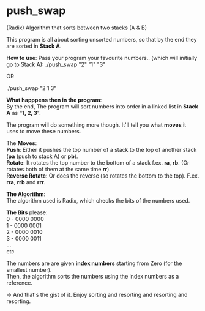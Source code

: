 # push_swap
(Radix) Algorithm that sorts between two stacks (A &amp; B)

This program is all about sorting unsorted numbers, so that by the end they are sorted in **Stack A**.  

**How to use**: 
Pass your program your favourite numbers.. (which will initially go to Stack A):
./push_swap "2" "1" "3"

OR 

./push_swap "2 1 3"

**What happpens then in the program**:  
By the end, The program will sort numbers into order in a linked list in **Stack A** as **"1, 2, 3**".

The program will do something more though. It'll tell you what **moves** it uses to move these numbers.  

The **Moves**:  
**Push**: Either it pushes the top number of a stack to the top of another stack (**pa** (push to stack A) or **pb**).  
**Rotate**: It rotates the top number to the bottom of a stack f.ex. **ra**, **rb**. (Or rotates both of them at the same time **rr**).  
**Reverse Rotate**: Or does the reverse (so rotates the bottom to the top). F.ex. **rra**, **rrb** and **rrr**.  


**The Algorithm**:  
The algorithm used is Radix, which checks the bits of the numbers used.  

**The Bits** please:  
 0 - 0000 0000  
 1 - 0000 0001  
 2 - 0000 0010  
 3 - 0000 0011  
 ...  
 etc  

The numbers are are given **index numbers** starting from Zero (for the smallest number).  
Then, the algorithm sorts the numbers using the index numbers as a reference.

-> And that's the gist of it. Enjoy sorting and resorting and resorting and resorting.  
